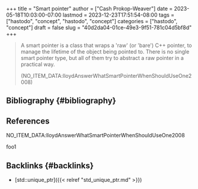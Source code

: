 +++
title = "Smart pointer"
author = ["Cash Prokop-Weaver"]
date = 2023-05-18T10:03:00-07:00
lastmod = 2023-12-23T17:51:54-08:00
tags = ["hastodo", "concept", "hastodo", "concept"]
categories = ["hastodo", "concept"]
draft = false
slug = "40d2da04-01ce-49e3-9f51-781c04d5bf8d"
+++

> A smart pointer is a class that wraps a 'raw' (or 'bare') C++ pointer, to manage the lifetime of the object being pointed to. There is no single smart pointer type, but all of them try to abstract a raw pointer in a practical way.
>
> (NO_ITEM_DATA:lloydAnswerWhatSmartPointerWhenShouldUseOne2008)


## Bibliography {#bibliography}

## References

<style>.csl-entry{text-indent: -1.5em; margin-left: 1.5em;}</style><div class="csl-bib-body">
  <div class="csl-entry">NO_ITEM_DATA:lloydAnswerWhatSmartPointerWhenShouldUseOne2008</div>
</div>

foo1


## Backlinks {#backlinks}

-   [std::unique_ptr]({{< relref "std_unique_ptr.md" >}})
